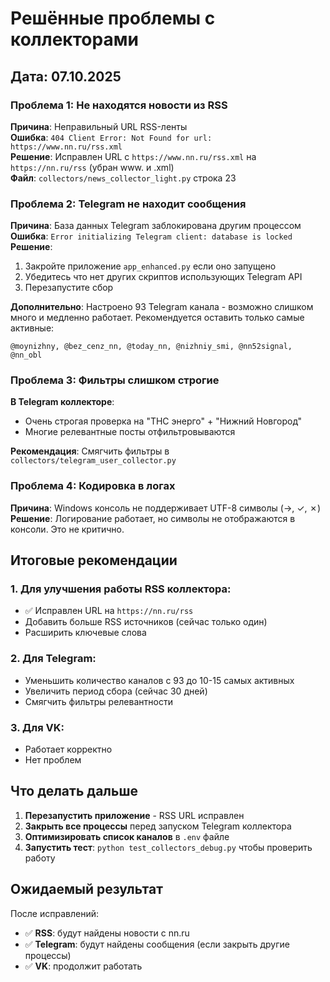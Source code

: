 # Решённые проблемы с коллекторами

## Дата: 07.10.2025

### Проблема 1: Не находятся новости из RSS
**Причина**: Неправильный URL RSS-ленты  
**Ошибка**: `404 Client Error: Not Found for url: https://www.nn.ru/rss.xml`  
**Решение**: Исправлен URL с `https://www.nn.ru/rss.xml` на `https://nn.ru/rss` (убран www. и .xml)  
**Файл**: `collectors/news_collector_light.py` строка 23

### Проблема 2: Telegram не находит сообщения
**Причина**: База данных Telegram заблокирована другим процессом  
**Ошибка**: `Error initializing Telegram client: database is locked`  
**Решение**: 
1. Закройте приложение `app_enhanced.py` если оно запущено
2. Убедитесь что нет других скриптов использующих Telegram API
3. Перезапустите сбор

**Дополнительно**: Настроено 93 Telegram канала - возможно слишком много и медленно работает. Рекомендуется оставить только самые активные:
```
@moynizhny, @bez_cenz_nn, @today_nn, @nizhniy_smi, @nn52signal, @nn_obl
```

### Проблема 3: Фильтры слишком строгие
**В Telegram коллекторе**:
- Очень строгая проверка на "ТНС энерго" + "Нижний Новгород"
- Многие релевантные посты отфильтровываются

**Рекомендация**: Смягчить фильтры в `collectors/telegram_user_collector.py`

### Проблема 4: Кодировка в логах
**Причина**: Windows консоль не поддерживает UTF-8 символы (→, ✓, ✗)  
**Решение**: Логирование работает, но символы не отображаются в консоли. Это не критично.

## Итоговые рекомендации

### 1. Для улучшения работы RSS коллектора:
- ✅ Исправлен URL на `https://nn.ru/rss`
- Добавить больше RSS источников (сейчас только один)
- Расширить ключевые слова

### 2. Для Telegram:
- Уменьшить количество каналов с 93 до 10-15 самых активных
- Увеличить период сбора (сейчас 30 дней)
- Смягчить фильтры релевантности

### 3. Для VK:
- Работает корректно
- Нет проблем

## Что делать дальше

1. **Перезапустить приложение** - RSS URL исправлен
2. **Закрыть все процессы** перед запуском Telegram коллектора
3. **Оптимизировать список каналов** в `.env` файле
4. **Запустить тест**: `python test_collectors_debug.py` чтобы проверить работу

## Ожидаемый результат

После исправлений:
- ✅ **RSS**: будут найдены новости с nn.ru
- ✅ **Telegram**: будут найдены сообщения (если закрыть другие процессы)
- ✅ **VK**: продолжит работать
